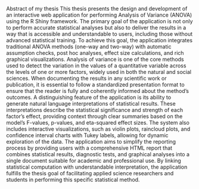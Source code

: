 Abstract of my thesis
This thesis presents the design and development of an interactive web application for performing Analysis of Variance (ANOVA) using the R Shiny framework. The primary goal of the application is not only to perform accurate statistical analyses but also to deliver the results in a way that is accessible and understandable to users, including those without advanced statistical training. To achieve this goal, the application integrates traditional ANOVA methods (one-way and two-way) with automatic assumption checks, post hoc analyses, effect size calculations, and rich graphical visualizations. Analysis of variance is one of the core methods used to detect the variation in the values of a quantitative variable across the levels of one or more factors, widely used in both the natural and social sciences. When documenting the results in any scientific work or publication, it is essential to follow a standardized presentation format to ensure that the reader is fully and coherently informed about the method’s outcomes.
A distinguishing feature of the application is its ability to generate natural language interpretations of statistical results. These interpretations describe the statistical significance and strength of each factor’s effect, providing context through clear summaries based on the model’s F-values, p-values, and eta-squared effect sizes. The system also includes interactive visualizations, such as violin plots, raincloud plots, and confidence interval charts with Tukey labels, allowing for dynamic exploration of the data. The application aims to simplify the reporting process by providing users with a comprehensive HTML report that combines statistical results, diagnostic tests, and graphical analyses into a single document suitable for academic and professional use. By linking statistical computation with understandable interpretation, the application fulfills the thesis goal of facilitating applied science researchers and students in performing this specific statistical method.
